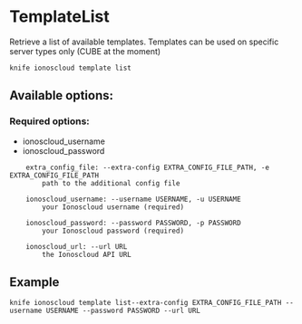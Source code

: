 # TemplateList

Retrieve a list of available templates. Templates can be used on specific server types only (CUBE at the moment)

```text
knife ionoscloud template list
```

## Available options:

### Required options:

* ionoscloud\_username
* ionoscloud\_password

```text
    extra_config_file: --extra-config EXTRA_CONFIG_FILE_PATH, -e EXTRA_CONFIG_FILE_PATH
        path to the additional config file

    ionoscloud_username: --username USERNAME, -u USERNAME
        your Ionoscloud username (required)

    ionoscloud_password: --password PASSWORD, -p PASSWORD
        your Ionoscloud password (required)

    ionoscloud_url: --url URL
        the Ionoscloud API URL

```
## Example

```text
knife ionoscloud template list--extra-config EXTRA_CONFIG_FILE_PATH --username USERNAME --password PASSWORD --url URL
```
